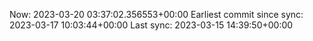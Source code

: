 Now: 2023-03-20 03:37:02.356553+00:00 Earliest commit since sync: 2023-03-17 10:03:44+00:00 Last sync: 2023-03-15 14:39:50+00:00
